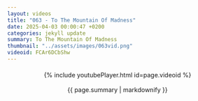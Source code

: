 ```yaml
---
layout: videos
title: "063 - To The Mountain Of Madness"
date: 2025-04-03 00:00:47 +0200
categories: jekyll update
summary: To The Mountain Of Madness
thumbnail: "../assets/images/063vid.png"
videoid: FCAr6DCbShw
---
```


<div style="text-align: center; margin-top: 20px;">
  {% include youtubePlayer.html id=page.videoid %}
  <p style="margin-top: 15px; font-size: 1.2em; color: #333;">
    <p>{{ page.summary | markdownify }}</p>
  </p>
</div>

